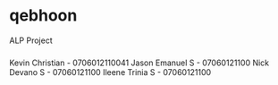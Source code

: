 # qebhoon
ALP Project
###
Kevin Christian - 0706012110041
Jason Emanuel S - 07060121100
Nick Devano S   - 07060121100
Ileene Trinia S - 07060121100
